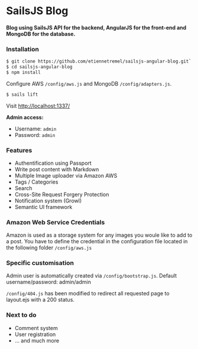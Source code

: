 # SailsJS Blog
#### Blog using SailsJS API for the backend, AngularJS for the front-end and MongoDB for the database.

### Installation
```sh
$ git clone https://github.com/etiennetremel/sailsjs-angular-blog.git`
$ cd sailsjs-angular-blog
$ npm install
```

Configure AWS `/config/aws.js` and MongoDB `/config/adapters.js`.


```sh
$ sails lift
```

Visit [http://localhost:1337/](http://localhost:1337/)

**Admin access:**
* Username: `admin`
* Password: `admin`

### Features
* Authentification using Passport
* Write post content with Markdown
* Multiple Image uploader via Amazon AWS
* Tags / Categories
* Search
* Cross-Site Request Forgery Protection
* Notification system (Growl)
* Semantic UI framework

### Amazon Web Service Credentials
Amazon is used as a storage system for any images you woule like to add to a post. You have to define the credential in the configuration file located in the following folder `/config/aws.js`

### Specific customisation

Admin user is automatically created via `/config/bootstrap.js`. Default username/password: admin/admin

`/config/404.js` has been modified to redirect all requested page to layout.ejs with a 200 status.


### Next to do
* Comment system
* User registration
* ... and much more